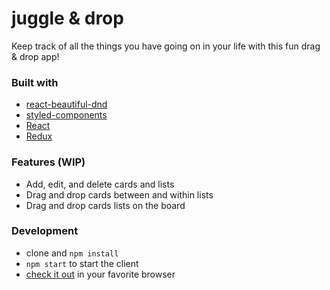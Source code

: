 # juggle & drop
Keep track of all the things you have going on in your life with this fun drag & drop app!

### Built with
* [react-beautiful-dnd](https://github.com/atlassian/react-beautiful-dnd)     
* [styled-components](https://www.styled-components.com/)     
* [React](https://github.com/facebook/react)
* [Redux](https://github.com/reduxjs/redux)

### Features (WIP)
* Add, edit, and delete cards and lists
* Drag and drop cards between and within lists
* Drag and drop cards lists on the board


### Development
* clone and `npm install`
* `npm start` to start the client
* [check it out](http://localhost:3000) in your favorite browser

